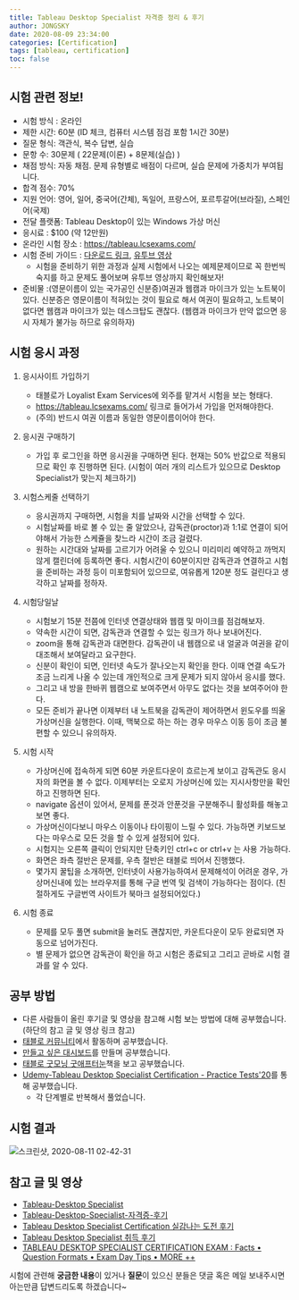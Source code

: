 ```yaml
---
title: Tableau Desktop Specialist 자격증 정리 & 후기
author: JONGSKY
date: 2020-08-09 23:34:00
categories: [Certification]
tags: [tableau, certification]
toc: false
---
```


## 시험 관련 정보!

- 시험 방식 : 온라인
- 제한 시간: 60분 (ID 체크, 컴퓨터 시스템 점검 포함 1시간 30분)
- 질문 형식: 객관식, 복수 답변, 실습
- 문항 수: 30문제 ( 22문제(이론) + 8문제(실습) )
- 채점 방식: 자동 채점. 문제 유형별로 배점이 다르며, 실습 문제에 가중치가 부여됩니다.
- 합격 점수: 70%
- 지원 언어: 영어, 일어, 중국어(간체), 독일어, 프랑스어, 포르투갈어(브라질), 스페인어(국제)
- 전달 플랫폼: Tableau Desktop이 있는 Windows 가상 머신
- 응시료 : $100 (약 12만원)
- 온라인 시험 장소 : https://tableau.lcsexams.com/
- 시험 준비 가이드 : [다운로드 링크](https://mkt.tableau.com/files/DesktopSpecialist_ExamGuide.pdf), [유투브 영상](https://www.youtube.com/watch?time_continue=194&v=hlowWQqshh8&feature=emb_logo)
    - 시험을 준비하기 위한 과정과 실제 시험에서 나오는 예제문제이므로 꼭 한번씩 숙지를 하고 문제도 풀어보며 유투브 영상까지 확인해보자!
- 준비물 :(영문이름이 있는 국가공인 신분증)여권과 웹캠과 마이크가 있는 노트북이 있다. 신분증은 영문이름이 적혀있는 것이 필요로 해서 여권이 필요하고, 노트북이 없다면 웹캠과 마이크가 있는 데스크탑도 괜찮다. (웹캠과 마이크가 만약 없으면 응시 자체가 불가능 하므로 유의하자)


## 시험 응시 과정

1. 응시사이트 가입하기

    - 태블로가 Loyalist Exam Services에 외주를 맡겨서 시험을 보는 형태다.
    - https://tableau.lcsexams.com/ 링크로 들어가서 가입을 먼저해야한다.
    - (주의) 반드시 여권 이름과 동일한 영문이름이어야 한다.

2. 응시권 구매하기

    - 가입 후 로그인을 하면 응시권을 구매하면 된다. 현재는 50% 반값으로 적용되므로 확인 후 진행하면 된다. (시험이 여러 개의 리스트가 있으므로 Desktop Specialist가 맞는지 체크하기)

3. 시험스케줄 선택하기

    - 응시권까지 구매하면, 시험을 치를 날짜와 시간을 선택할 수 있다.
    - 시험날짜를 바로 볼 수 있는 줄 알았으나, 감독관(proctor)과 1:1로 연결이 되어야해서 가능한 스케쥴을 찾느라 시간이 조금 걸렸다.
    - 원하는 시간대와 날짜를 고르기가 어려울 수 있으니 미리미리 예약하고 까먹지 않게 캘린더에 등록하면 좋다. 시험시간이 60분이지만 감독관과 연결하고 시험을 준비하는 과정 등이 미포함되어 있으므로, 여유롭게 120분 정도 걸린다고 생각하고 날짜를 정하자.

4. 시험당일날

    - 시험보기 15분 전쯤에 인터넷 연결상태와 웹캠 및 마이크를 점검해보자.
    - 약속한 시간이 되면, 감독관과 연결할 수 있는 링크가 하나 보내어진다.
    - zoom을 통해 감독관과 대면한다. 감독관이 내 웹캠으로 내 얼굴과 여권을 같이 대조해서 보여달라고 요구한다.
    - 신분이 확인이 되면, 인터넷 속도가 잘나오는지 확인을 한다. 이때 연결 속도가 조금 느리게 나올 수 있는데 개인적으로 크게 문제가 되지 않아서 응시를 했다.
    - 그리고 내 방을 한바퀴 웹캠으로 보여주면서 아무도 없다는 것을 보여주어야 한다.
    - 모든 준비가 끝나면 이제부터 내 노트북을 감독관이 제어하면서 윈도우를 띄울 가상머신을 실행한다. 이때, 맥북으로 하는 하는 경우 마우스 이동 등이 조금 불편할 수 있으니 유의하자.

5. 시험 시작

    - 가상머신에 접속하게 되면 60분 카운트다운이 흐르는게 보이고 감독관도 응시자의 화면을 볼 수 없다. 이제부터는 오로지 가상머신에 있는 지시사항만을 확인하고 진행하면 된다.
    - navigate 옵션이 있어서, 문제를 푼것과 안푼것을 구분해주니 활성화를 해놓고 보면 좋다.
    - 가상머신이다보니 마우스 이동이나 타이핑이 느릴 수 있다. 가능하면 키보드보다는 마우스로 모든 것을 할 수 있게 설정되어 있다.
    - 시험지는 오른쪽 클릭이 안되지만 단축키인 ctrl+c or ctrl+v 는 사용 가능하다.
    - 화면은 좌측 절반은 문제를, 우측 절반은 태블로 띄어서 진행했다.
    - 몇가지 꿀팁을 소개하면, 인터넷이 사용가능하여서 문제해석이 어려운 경우, 가상머신내에 있는 브라우저를 통해 구글 번역 및 검색이 가능하다는 점이다. (친절하게도 구글번역 사이트가 북마크 설정되어있다.)

6. 시험 종료

    - 문제를 모두 풀면 submit을 눌러도 괜찮지만, 카운트다운이 모두 완료되면 자동으로 넘어가진다.
    - 별 문제가 없으면 감독관이 확인을 하고 시험은 종료되고 그리고 곧바로 시험 결과를 알 수 있다. 

## 공부 방법
- 다른 사람들이 올린 후기글 및 영상을 참고해 시험 보는 방법에 대해 공부했습니다. (하단의 참고 글 및 영상 링크 참고)
- [태블로 커뮤니티](https://github.com/JONGSKY/Tableau_community)에서 활동하며 공부했습니다.
- [만들고 싶은 대시보드](https://github.com/JONGSKY/Visualization)를 만들며 공부했습니다.
- [태블로 굿모닝 굿애프터눈](https://book.naver.com/bookdb/book_detail.nhn?bid=15975523)책을 보고 공부했습니다.
- [Udemy-Tableau Desktop Specialist Certification - Practice Tests'20](https://www.udemy.com/share/101qYsAEETdl1UQ34D/)를 통해 공부했습니다.
    - 각 단계별로 반복해서 풀었습니다.

## 시험 결과
![스크린샷, 2020-08-11 02-42-31](https://user-images.githubusercontent.com/40276516/91744198-0d8b4500-ebf4-11ea-8ceb-f1b4a74775c8.png)


## 참고 글 및 영상
- [Tableau-Desktop Specialist](https://www.tableau.com/ko-kr/learn/certification/desktop-specialist)
- [Tableau-Desktop-Specialist-자격증-후기](https://velog.io/@2innnnn0/Tableau-Desktop-Specialist-%EC%9E%90%EA%B2%A9%EC%A6%9D-%ED%9B%84%EA%B8%B0)
- [Tableau Desktop Specialist Certification 실감나는 도전 후기](https://viera.tistory.com/2) 
- [Tableau Desktop Specialist 취득 후기](https://medium.com/@asaprocky123/tableau-specialists-%EC%B7%A8%EB%93%9D-%ED%9B%84%EA%B8%B0-%EC%93%B0%EB%8A%94%EC%A4%91-1c7eece0412e)
- [TABLEAU DESKTOP SPECIALIST CERTIFICATION EXAM : Facts • Question Formats • Exam Day Tips • MORE ++](https://www.youtube.com/watch?time_continue=194&v=hlowWQqshh8&feature=emb_logo)

시험에 관련해 **궁금한 내용**이 있거나 **질문**이 있으신 분들은 댓글 혹은 메일 보내주시면 아는만큼 답변드리도록 하겠습니다~